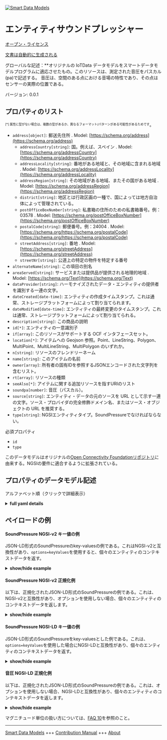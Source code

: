 <!-- 10-Header -->    
[![Smart Data Models](https://smartdatamodels.org/wp-content/uploads/2022/01/SmartDataModels_logo.png "Logo")](https://smartdatamodels.org)    
エンティティサウンドプレッシャー    
================<!-- /10-Header -->    
<!-- 15-License -->    
[オープン・ライセンス](https://github.com/smart-data-models//dataModel.OCF/blob/master/SoundPressure/LICENSE.md)    
[文書は自動的に生成される](https://docs.google.com/presentation/d/e/2PACX-1vTs-Ng5dIAwkg91oTTUdt8ua7woBXhPnwavZ0FxgR8BsAI_Ek3C5q97Nd94HS8KhP-r_quD4H0fgyt3/pub?start=false&loop=false&delayms=3000#slide=id.gb715ace035_0_60)    
<!-- /15-License -->    
<!-- 20-Description -->    
グローバルな記述：**オリジナルの IoTData データモデルをスマートデータモデルプログラムに適応させたもの。このリソースは、測定された音圧をパスカル(pa)で記述する。  音圧は、空間のある点における音場の特性であり、その点はセンサーの実際の位置である。    
バージョン: 0.0.1    
<!-- /20-Description -->    
<!-- 30-PropertiesList -->    
## プロパティのリスト    
<sup><sub>[*] 属性に型がない場合は、複数の型があるか、異なるフォーマット/パターンがある可能性があるためです</sub></sup>。    
- `address[object]`: 郵送先住所  . Model: [https://schema.org/address](https://schema.org/address)	- `addressCountry[string]`: 国。例えば、スペイン  . Model: [https://schema.org/addressCountry](https://schema.org/addressCountry)    
	- `addressLocality[string]`: 番地がある地域と、その地域に含まれる地域  . Model: [https://schema.org/addressLocality](https://schema.org/addressLocality)    
	- `addressRegion[string]`: その地域がある地域、またその国がある地域  . Model: [https://schema.org/addressRegion](https://schema.org/addressRegion)    
	- `district[string]`: 地区とは行政区画の一種で、国によっては地方自治体によって管理されている。      
	- `postOfficeBoxNumber[string]`: 私書箱の住所のための私書箱番号。例：03578  . Model: [https://schema.org/postOfficeBoxNumber](https://schema.org/postOfficeBoxNumber)    
	- `postalCode[string]`: 郵便番号。例：24004  . Model: [https://schema.org/https://schema.org/postalCode](https://schema.org/https://schema.org/postalCode)    
	- `streetAddress[string]`: 番地  . Model: [https://schema.org/streetAddress](https://schema.org/streetAddress)    
	- `streetNr[string]`: 公道上の特定の物件を特定する番号      
- `alternateName[string]`: この項目の別名  - `areaServed[string]`: サービスまたは提供品が提供される地理的地域  . Model: [https://schema.org/Text](https://schema.org/Text)- `dataProvider[string]`: ハーモナイズされたデータ・エンティティの提供者を識別する一連の文字。  - `dateCreated[date-time]`: エンティティの作成タイムスタンプ。これは通常、ストレージプラットフォームによって割り当てられます。  - `dateModified[date-time]`: エンティティの最終変更のタイムスタンプ。これは通常、ストレージプラットフォームによって割り当てられる。  - `description[string]`: この商品の説明  - `id[*]`: エンティティの一意識別子  - `if[array]`: このリソースがサポートする OCF インタフェースセット。  - `location[*]`: アイテムへの Geojson 参照。Point、LineString、Polygon、MultiPoint、MultiLineString、MultiPolygon のいずれか。  - `n[string]`: リソースのフレンドリーネーム  - `name[string]`: このアイテムの名前  - `owner[array]`: 所有者の固有IDを参照するJSONエンコードされた文字列を含むリスト。  - `rt[array]`: リソースの種類  - `seeAlso[*]`: アイテムに関する追加リソースを指すURIのリスト  - `soundpa[number]`: 音圧（パスカル）。  - `source[string]`: エンティティ・データの元のソースを URL として示す一連の文字。ソース・プロバイダの完全修飾ドメイン名、またはソース・オブジェクトの URL を推奨する。  - `type[string]`: NGSIエンティティタイプ。SoundPressureでなければならない。  <!-- /30-PropertiesList -->    
<!-- 35-RequiredProperties -->    
必須プロパティ    
- `id`  - `type`  <!-- /35-RequiredProperties -->    
<!-- 40-RequiredProperties -->    
このデータモデルはオリジナルの[Open Connectivity Foundationリポジトリ](https://github.com/openconnectivityfoundation/IoTDataModels)に由来する。NGSIの要件に適合するように拡張されている。    
<!-- /40-RequiredProperties -->    
<!-- 50-DataModelHeader -->    
## プロパティのデータモデル記述    
アルファベット順（クリックで詳細表示）    
<!-- /50-DataModelHeader -->    
<!-- 60-ModelYaml -->    
<details><summary><strong>full yaml details</strong></summary>      
```yaml    
SoundPressure:      
  description: Smart Data Models Program adaptation of the original IoTData data Models. This Resource describes a measured sound pressure in Pascal (pa).  The Sound pressure is a property of the sound field at a point in space where the point is the actual location of the sensor.      
  properties:      
    address:      
      description: The mailing address      
      properties:      
        addressCountry:      
          description: 'The country. For example, Spain'      
          type: string      
          x-ngsi:      
            model: https://schema.org/addressCountry      
            type: Property      
        addressLocality:      
          description: 'The locality in which the street address is, and which is in the region'      
          type: string      
          x-ngsi:      
            model: https://schema.org/addressLocality      
            type: Property      
        addressRegion:      
          description: 'The region in which the locality is, and which is in the country'      
          type: string      
          x-ngsi:      
            model: https://schema.org/addressRegion      
            type: Property      
        district:      
          description: 'A district is a type of administrative division that, in some countries, is managed by the local government'      
          type: string      
          x-ngsi:      
            type: Property      
        postOfficeBoxNumber:      
          description: 'The post office box number for PO box addresses. For example, 03578'      
          type: string      
          x-ngsi:      
            model: https://schema.org/postOfficeBoxNumber      
            type: Property      
        postalCode:      
          description: 'The postal code. For example, 24004'      
          type: string      
          x-ngsi:      
            model: https://schema.org/https://schema.org/postalCode      
            type: Property      
        streetAddress:      
          description: The street address      
          type: string      
          x-ngsi:      
            model: https://schema.org/streetAddress      
            type: Property      
        streetNr:      
          description: Number identifying a specific property on a public street      
          type: string      
          x-ngsi:      
            type: Property      
      type: object      
      x-ngsi:      
        model: https://schema.org/address      
        type: Property      
    alternateName:      
      description: An alternative name for this item      
      type: string      
      x-ngsi:      
        type: Property      
    areaServed:      
      description: The geographic area where a service or offered item is provided      
      type: string      
      x-ngsi:      
        model: https://schema.org/Text      
        type: Property      
    dataProvider:      
      description: A sequence of characters identifying the provider of the harmonised data entity      
      type: string      
      x-ngsi:      
        type: Property      
    dateCreated:      
      description: Entity creation timestamp. This will usually be allocated by the storage platform      
      format: date-time      
      type: string      
      x-ngsi:      
        type: Property      
    dateModified:      
      description: Timestamp of the last modification of the entity. This will usually be allocated by the storage platform      
      format: date-time      
      type: string      
      x-ngsi:      
        type: Property      
    description:      
      description: A description of this item      
      type: string      
      x-ngsi:      
        type: Property      
    id:      
      anyOf:      
        - description: Identifier format of any NGSI entity      
          maxLength: 256      
          minLength: 1      
          pattern: ^[\w\-\.\{\}\$\+\*\[\]`|~^@!,:\\]+$      
          type: string      
          x-ngsi:      
            type: Property      
        - description: Identifier format of any NGSI entity      
          format: uri      
          type: string      
          x-ngsi:      
            type: Property      
      description: Unique identifier of the entity      
      x-ngsi:      
        type: Property      
    if:      
      description: The OCF Interface set supported by this Resource.      
      items:      
        enum:      
          - oic.if.s      
          - oic.if.baseline      
        type: string      
      minItems: 2      
      readOnly: true      
      type: array      
      uniqueItems: true      
      x-ngsi:      
        type: Property      
    location:      
      description: 'Geojson reference to the item. It can be Point, LineString, Polygon, MultiPoint, MultiLineString or MultiPolygon'      
      oneOf:      
        - description: Geojson reference to the item. Point      
          properties:      
            bbox:      
              items:      
                type: number      
              minItems: 4      
              type: array      
            coordinates:      
              items:      
                type: number      
              minItems: 2      
              type: array      
            type:      
              enum:      
                - Point      
              type: string      
          required:      
            - type      
            - coordinates      
          title: GeoJSON Point      
          type: object      
          x-ngsi:      
            type: GeoProperty      
        - description: Geojson reference to the item. LineString      
          properties:      
            bbox:      
              items:      
                type: number      
              minItems: 4      
              type: array      
            coordinates:      
              items:      
                items:      
                  type: number      
                minItems: 2      
                type: array      
              minItems: 2      
              type: array      
            type:      
              enum:      
                - LineString      
              type: string      
          required:      
            - type      
            - coordinates      
          title: GeoJSON LineString      
          type: object      
          x-ngsi:      
            type: GeoProperty      
        - description: Geojson reference to the item. Polygon      
          properties:      
            bbox:      
              items:      
                type: number      
              minItems: 4      
              type: array      
            coordinates:      
              items:      
                items:      
                  items:      
                    type: number      
                  minItems: 2      
                  type: array      
                minItems: 4      
                type: array      
              type: array      
            type:      
              enum:      
                - Polygon      
              type: string      
          required:      
            - type      
            - coordinates      
          title: GeoJSON Polygon      
          type: object      
          x-ngsi:      
            type: GeoProperty      
        - description: Geojson reference to the item. MultiPoint      
          properties:      
            bbox:      
              items:      
                type: number      
              minItems: 4      
              type: array      
            coordinates:      
              items:      
                items:      
                  type: number      
                minItems: 2      
                type: array      
              type: array      
            type:      
              enum:      
                - MultiPoint      
              type: string      
          required:      
            - type      
            - coordinates      
          title: GeoJSON MultiPoint      
          type: object      
          x-ngsi:      
            type: GeoProperty      
        - description: Geojson reference to the item. MultiLineString      
          properties:      
            bbox:      
              items:      
                type: number      
              minItems: 4      
              type: array      
            coordinates:      
              items:      
                items:      
                  items:      
                    type: number      
                  minItems: 2      
                  type: array      
                minItems: 2      
                type: array      
              type: array      
            type:      
              enum:      
                - MultiLineString      
              type: string      
          required:      
            - type      
            - coordinates      
          title: GeoJSON MultiLineString      
          type: object      
          x-ngsi:      
            type: GeoProperty      
        - description: Geojson reference to the item. MultiLineString      
          properties:      
            bbox:      
              items:      
                type: number      
              minItems: 4      
              type: array      
            coordinates:      
              items:      
                items:      
                  items:      
                    items:      
                      type: number      
                    minItems: 2      
                    type: array      
                  minItems: 4      
                  type: array      
                type: array      
              type: array      
            type:      
              enum:      
                - MultiPolygon      
              type: string      
          required:      
            - type      
            - coordinates      
          title: GeoJSON MultiPolygon      
          type: object      
          x-ngsi:      
            type: GeoProperty      
      x-ngsi:      
        type: GeoProperty      
    n:      
      description: Friendly name of the Resource      
      maxLength: 64      
      readOnly: true      
      type: string      
      x-ngsi:      
        type: Property      
    name:      
      description: The name of this item      
      type: string      
      x-ngsi:      
        type: Property      
    owner:      
      description: A List containing a JSON encoded sequence of characters referencing the unique Ids of the owner(s)      
      items:      
        anyOf:      
          - description: Identifier format of any NGSI entity      
            maxLength: 256      
            minLength: 1      
            pattern: ^[\w\-\.\{\}\$\+\*\[\]`|~^@!,:\\]+$      
            type: string      
            x-ngsi:      
              type: Property      
          - description: Identifier format of any NGSI entity      
            format: uri      
            type: string      
            x-ngsi:      
              type: Property      
        description: Unique identifier of the entity      
        x-ngsi:      
          type: Property      
      type: array      
      x-ngsi:      
        type: Property      
    rt:      
      description: The Resource Type.      
      items:      
        enum:      
          - oic.r.sound.pressure      
        maxLength: 64      
        type: string      
      minItems: 1      
      readOnly: true      
      type: array      
      uniqueItems: true      
      x-ngsi:      
        type: Property      
    seeAlso:      
      description: list of uri pointing to additional resources about the item      
      oneOf:      
        - items:      
            format: uri      
            type: string      
          minItems: 1      
          type: array      
        - format: uri      
          type: string      
      x-ngsi:      
        type: Property      
    soundpa:      
      description: The sound pressure in pascal.      
      minimum: 0      
      readOnly: true      
      type: number      
      x-ngsi:      
        type: Property      
    source:      
      description: 'A sequence of characters giving the original source of the entity data as a URL. Recommended to be the fully qualified domain name of the source provider, or the URL to the source object'      
      type: string      
      x-ngsi:      
        type: Property      
    type:      
      description: NGSI entity type. It has to be SoundPressure      
      enum:      
        - SoundPressure      
      type: string      
      x-ngsi:      
        type: Property      
  required:      
    - id      
    - type      
  type: object      
  x-derived-from: https://github.com/OpenInterConnect/IoTDataModels/blob/master/SoundPressureResURI.swagger.json      
  x-disclaimer: 'Redistribution and use in source and binary forms, with or without modification, are permitted  provided that the license conditions are met. Copyleft (c) 2022 Contributors to Smart Data Models Program'      
  x-license-url: https://github.com/smart-data-models/dataModel.OCF/blob/master/SoundPressure/LICENSE.md      
  x-model-schema: https://smart-data-models.github.io/dataModel.IoTDataModels/SoundPressure/schema.json      
  x-model-tags: OCF      
  x-version: 0.0.1      
```    
</details>      
<!-- /60-ModelYaml -->    
<!-- 70-MiddleNotes -->    
<!-- /70-MiddleNotes -->    
<!-- 80-Examples -->    
## ペイロードの例    
#### SoundPressure NGSI-v2 キー値の例    
JSON-LD形式のSoundPressureのkey-valuesの例である。これはNGSI-v2と互換性があり、`options=keyValues`を使用すると、個々のエンティティのコンテキストデータを返す。    
<details><summary><strong>show/hide example</strong></summary>      
```json  
{  
  "id": "urn:ngsi-ld:SoundPressure:id:NQGJ:10000554",  
  "dateCreated": "1991-06-17T13:09:00Z",  
  "dateModified": "1989-03-15T04:41:45Z",  
  "source": "Pull arrive key my next detail behind. Debate true",  
  "name": "Part scientist analysis speak left. Behind inside skin individual remain agent. Fire toward test mouth usually former total.",  
  "alternateName": "Never role system trouble evidence. Total gi",  
  "description": "Good list practice contain.",  
  "dataProvider": "Product require hit future manage.",  
  "owner": [  
    "urn:ngsi-ld:SoundPressure:items:DAQW:17556804",  
    "urn:ngsi-ld:SoundPressure:items:OQUG:68462891"  
  ],  
  "seeAlso": [  
    "urn:ngsi-ld:SoundPressure:items:DODE:26221439"  
  ],  
  "location": {  
    "type": "Point",  
    "coordinates": [  
      -41.256081,  
      20.495882  
    ]  
  },  
  "address": {  
    "streetAddress": "Interest address pull produce. Interest chance standard material put cost. Court l",  
    "addressLocality": "Loss finish me commercial. Same sing world doctor collection.",  
    "addressRegion": "Foot start apply lose front. Possible add happen enter.",  
    "addressCountry": "Contain I him activity information trouble. Month crime occur born director audience.",  
    "postalCode": "Simple book across particular water decade. War politics voice way current cultural reach.",  
    "postOfficeBoxNumber": "Man less before bit fire w",  
    "streetNr": "While near thank international add. Stay he de",  
    "district": "Least room it water scene recognize game effort. First guy daughter help technology machine. Drive law account exist air."  
  },  
  "areaServed": "Around manager region trial security.",  
  "rt": [  
    "oic.r.sound.pressure"  
  ],  
  "soundpa": 698.2,  
  "n": "Picture try summer coach.",  
  "if": [  
    "oic.if.s",  
    "oic.if.baseline"  
  ],  
  "type": "SoundPressure"  
}  
```  
</details>    
#### SoundPressure NGSI-v2 正規化例    
以下は、正規化されたJSON-LD形式のSoundPressureの例である。これは、NGSI-v2と互換性があり、オプションを使用しない場合、個々のエンティティのコンテキストデータを返します。    
<details><summary><strong>show/hide example</strong></summary>      
```json  
{  
  "id": "urn:ngsi-ld:SoundPressure:id:NQGJ:10000554",  
  "dateCreated": {  
    "type": "DateTime",  
    "value": "1991-06-17T13:09:00Z"  
  },  
  "dateModified": {  
    "type": "DateTime",  
    "value": "1989-03-15T04:41:45Z"  
  },  
  "source": {  
    "type": "Text",  
    "value": "Pull arrive key my next detail behind. Debate true"  
  },  
  "name": {  
    "type": "Text",  
    "value": "Part scientist analysis speak left. Behind inside skin individual remain agent. Fire toward test mouth usually former total."  
  },  
  "alternateName": {  
    "type": "Text",  
    "value": "Never role system trouble evidence. Total gi"  
  },  
  "description": {  
    "type": "Text",  
    "value": "Good list practice contain."  
  },  
  "dataProvider": {  
    "type": "Text",  
    "value": "Product require hit future manage."  
  },  
  "owner": {  
    "type": "StructuredValue",  
    "value": [  
      "urn:ngsi-ld:SoundPressure:items:DAQW:17556804",  
      "urn:ngsi-ld:SoundPressure:items:OQUG:68462891"  
    ]  
  },  
  "seeAlso": {  
    "type": "StructuredValue",  
    "value": [  
      "urn:ngsi-ld:SoundPressure:items:DODE:26221439"  
    ]  
  },  
  "location": {  
    "type": "geo:json",  
    "value": {  
      "type": "Point",  
      "coordinates": [  
        -41.256081,  
        20.495882  
      ]  
    }  
  },  
  "address": {  
    "type": "StructuredValue",  
    "value": {  
      "streetAddress": "Interest address pull produce. Interest chance standard material put cost. Court l",  
      "addressLocality": "Loss finish me commercial. Same sing world doctor collection.",  
      "addressRegion": "Foot start apply lose front. Possible add happen enter.",  
      "addressCountry": "Contain I him activity information trouble. Month crime occur born director audience.",  
      "postalCode": "Simple book across particular water decade. War politics voice way current cultural reach.",  
      "postOfficeBoxNumber": "Man less before bit fire w",  
      "streetNr": "While near thank international add. Stay he de",  
      "district": "Least room it water scene recognize game effort. First guy daughter help technology machine. Drive law account exist air."  
    }  
  },  
  "areaServed": {  
    "type": "Text",  
    "value": "Around manager region trial security."  
  },  
  "rt": {  
    "type": "StructuredValue",  
    "value": [  
      "oic.r.sound.pressure"  
    ]  
  },  
  "soundpa": {  
    "type": "Number",  
    "value": 698.2  
  },  
  "n": {  
    "type": "Text",  
    "value": "Picture try summer coach."  
  },  
  "if": {  
    "type": "StructuredValue",  
    "value": [  
      "oic.if.s",  
      "oic.if.baseline"  
    ]  
  },  
  "type": "SoundPressure"  
}  
```  
</details>    
#### SoundPressure NGSI-LD キー値の例    
JSON-LD形式のSoundPressureをkey-valuesとした例である。これは、`options=keyValues`を使用した場合にNGSI-LDと互換性があり、個々のエンティティのコンテキストデータを返す。    
<details><summary><strong>show/hide example</strong></summary>      
```json  
{  
  "id": "urn:ngsi-ld:SoundPressure:id:NQGJ:10000554",  
  "dateCreated": "1991-06-17T13:09:00Z",  
  "dateModified": "1989-03-15T04:41:45Z",  
  "source": "Pull arrive key my next detail behind. Debate true",  
  "name": "Part scientist analysis speak left. Behind inside skin individual remain agent. Fire toward test mouth usually former total.",  
  "alternateName": "Never role system trouble evidence. Total gi",  
  "description": "Good list practice contain.",  
  "dataProvider": "Product require hit future manage.",  
  "owner": [  
    "urn:ngsi-ld:SoundPressure:items:DAQW:17556804",  
    "urn:ngsi-ld:SoundPressure:items:OQUG:68462891"  
  ],  
  "seeAlso": [  
    "urn:ngsi-ld:SoundPressure:items:DODE:26221439"  
  ],  
  "location": {  
    "type": "Point",  
    "coordinates": [  
      -41.256081,  
      20.495882  
    ]  
  },  
  "address": {  
    "streetAddress": "Interest address pull produce. Interest chance standard material put cost. Court l",  
    "addressLocality": "Loss finish me commercial. Same sing world doctor collection.",  
    "addressRegion": "Foot start apply lose front. Possible add happen enter.",  
    "addressCountry": "Contain I him activity information trouble. Month crime occur born director audience.",  
    "postalCode": "Simple book across particular water decade. War politics voice way current cultural reach.",  
    "postOfficeBoxNumber": "Man less before bit fire w",  
    "streetNr": "While near thank international add. Stay he de",  
    "district": "Least room it water scene recognize game effort. First guy daughter help technology machine. Drive law account exist air."  
  },  
  "areaServed": "Around manager region trial security.",  
  "rt": [  
    "oic.r.sound.pressure"  
  ],  
  "soundpa": 698.2,  
  "n": "Picture try summer coach.",  
  "if": [  
    "oic.if.s",  
    "oic.if.baseline"  
  ],  
  "type": "SoundPressure",  
  "@context": [  
    "https://smartdatamodels.org/context.jsonld"  
  ]  
}  
```  
</details>    
#### 音圧 NGSI-LD 正規化例    
以下は、正規化されたJSON-LD形式のSoundPressureの例である。これは、オプションを使用しない場合、NGSI-LDと互換性があり、個々のエンティティのコンテキストデータを返します。    
<details><summary><strong>show/hide example</strong></summary>      
```json  
{  
    "id": "urn:ngsi-ld:SoundPressure:id:NQGJ:10000554",  
    "dateCreated": {  
        "type": "Property",  
        "value": {  
            "@type": "DateTime",  
            "@value": "1991-06-17T13:09:00Z"  
        }  
    },  
    "dateModified": {  
        "type": "Property",  
        "value": {  
            "@type": "DateTime",  
            "@value": "1989-03-15T04:41:45Z"  
        }  
    },  
    "source": {  
        "type": "Property",  
        "value": "Pull arrive key my next detail behind. Debate true"  
    },  
    "name": {  
        "type": "Property",  
        "value": "Part scientist analysis speak left. Behind inside skin individual remain agent. Fire toward test mouth usually former total."  
    },  
    "alternateName": {  
        "type": "Property",  
        "value": "Never role system trouble evidence. Total gi"  
    },  
    "description": {  
        "type": "Property",  
        "value": "Good list practice contain."  
    },  
    "dataProvider": {  
        "type": "Property",  
        "value": "Product require hit future manage."  
    },  
    "owner": {  
        "type": "Property",  
        "value": [  
            "urn:ngsi-ld:SoundPressure:items:DAQW:17556804",  
            "urn:ngsi-ld:SoundPressure:items:OQUG:68462891"  
        ]  
    },  
    "seeAlso": {  
        "type": "Property",  
        "value": [  
            "urn:ngsi-ld:SoundPressure:items:DODE:26221439"  
        ]  
    },  
    "location": {  
        "type": "GeoProperty",  
        "value": {  
            "type": "Point",  
            "coordinates": [  
                -41.256081,  
                20.495882  
            ]  
        }  
    },  
    "address": {  
        "type": "Property",  
        "value": {  
            "streetAddress": "Interest address pull produce. Interest chance standard material put cost. Court l",  
            "addressLocality": "Loss finish me commercial. Same sing world doctor collection.",  
            "addressRegion": "Foot start apply lose front. Possible add happen enter.",  
            "addressCountry": "Contain I him activity information trouble. Month crime occur born director audience.",  
            "postalCode": "Simple book across particular water decade. War politics voice way current cultural reach.",  
            "postOfficeBoxNumber": "Man less before bit fire w",  
            "streetNr": "While near thank international add. Stay he de",  
            "district": "Least room it water scene recognize game effort. First guy daughter help technology machine. Drive law account exist air."  
        }  
    },  
    "areaServed": {  
        "type": "Property",  
        "value": "Around manager region trial security."  
    },  
    "rt": {  
        "type": "Property",  
        "value": [  
            "oic.r.sound.pressure"  
        ]  
    },  
    "soundpa": {  
        "type": "Property",  
        "value": 698.2  
    },  
    "n": {  
        "type": "Property",  
        "value": "Picture try summer coach."  
    },  
    "if": {  
        "type": "Property",  
        "value": [  
            "oic.if.s",  
            "oic.if.baseline"  
        ]  
    },  
    "type": "SoundPressure",  
    "@context": [  
        "https://smartdatamodels.org/context.jsonld"  
    ]  
}  
```  
</details><!-- /80-Examples -->    
<!-- 90-FooterNotes -->    
<!-- /90-FooterNotes -->    
<!-- 95-Units -->    
マグニチュード単位の扱い方については、[FAQ 10](https://smartdatamodels.org/index.php/faqs/)を参照のこと。    
<!-- /95-Units -->    
<!-- 97-LastFooter -->    
---    
[Smart Data Models](https://smartdatamodels.org) +++ [Contribution Manual](https://bit.ly/contribution_manual) +++ [About](https://bit.ly/Introduction_SDM)<!-- /97-LastFooter -->    
